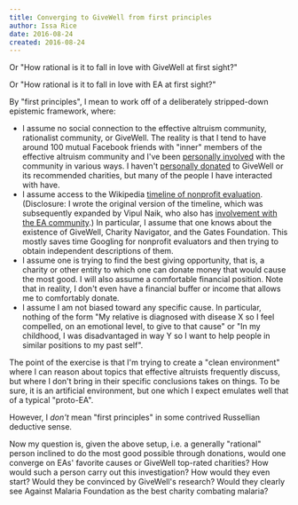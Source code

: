 ```yaml
---
title: Converging to GiveWell from first principles
author: Issa Rice
date: 2016-08-24
created: 2016-08-24
---
```


Or "How rational is it to fall in love with GiveWell at first sight?"

Or "How rational is it to fall in love with EA at first sight?"

By "first principles", I mean to work off of a deliberately stripped-down
epistemic framework, where:

  * I assume no social connection to the effective altruism community,
    rationalist community, or GiveWell. The reality is that I tend to have
    around 100 mutual Facebook friends with "inner" members of the effective
    altruism community and I've been [personally involved][involvement] with
    the community in various ways. I haven't [personally donated][donations] to
    GiveWell or its recommended charities, but many of the people I have
    interacted with have.
  * I assume access to the Wikipedia [timeline of nonprofit evaluation][tone].
    (Disclosure: I wrote the original version of the timeline, which was
    subsequently expanded by Vipul Naik, who also has [involvement with the EA
    community][vip_i].) In particular, I assume that one knows about the
    existence of GiveWell, Charity Navigator, and the Gates Foundation. This
    mostly saves time Googling for nonprofit evaluators and then trying to
    obtain independent descriptions of them.
  * I assume one is trying to find the best giving opportunity, that is, a
    charity or other entity to which one can donate money that would cause the
    most good. I will also assume a comfortable financial position. Note that
    in reality, I don't even have a financial buffer or income that allows me
    to comfortably donate.
  * I assume I am not biased toward any specific cause. In particular, nothing
    of the form "My relative is diagnosed with disease X so I feel compelled,
    on an emotional level, to give to that cause" or "In my childhood, I was
    disadvantaged in way Y so I want to help people in similar positions to my
    past self".

The point of the exercise is that I'm trying to create a "clean environment"
where I can reason about topics that effective altruists frequently discuss,
but where I don't bring in their specific conclusions takes on things. To be
sure, it is an artificial environment, but one which I expect emulates well
that of a typical "proto-EA".

However, I *don't* mean "first principles" in some contrived Russellian
deductive sense.

Now my question is, given the above setup, i.e. a generally "rational" person
inclined to do the most good possible through donations, would one converge on
EAs' favorite causes or GiveWell top-rated charities? How would such a person
carry out this investigation? How would they even start? Would they be
convinced by GiveWell's research? Would they clearly see Against Malaria
Foundation as the best charity combating malaria?

[donations]: http://issarice.com/donation-history
[involvement]: http://issarice.com/effective-altruism
[tone]: https://en.wikipedia.org/wiki/Timeline_of_nonprofit_evaluation
[vip_i]: http://vipulnaik.com/effective-altruism/
